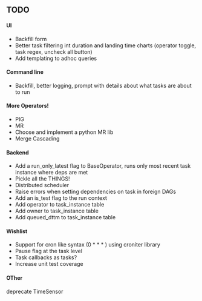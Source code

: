 TODO
-----
#### UI
* Backfill form
* Better task filtering int duration and landing time charts (operator toggle, task regex, uncheck all button)
* Add templating to adhoc queries

#### Command line
* Backfill, better logging, prompt with details about what tasks are about to run

#### More Operators!
* PIG
* MR
* Choose and implement a python MR lib
* Merge Cascading

#### Backend
* Add a run_only_latest flag to BaseOperator, runs only most recent task instance where deps are met
* Pickle all the THINGS!
* Distributed scheduler
* Raise errors when setting dependencies on task in foreign DAGs
* Add an is_test flag to the run context
* Add operator to task_instance table
* Add owner to task_instance table
* Add queued_dttm to task_instance table

#### Wishlist
* Support for cron like syntax (0 * * * ) using croniter library
* Pause flag at the task level
* Task callbacks as tasks?
* Increase unit test coverage

#### OTher
deprecate TimeSensor
